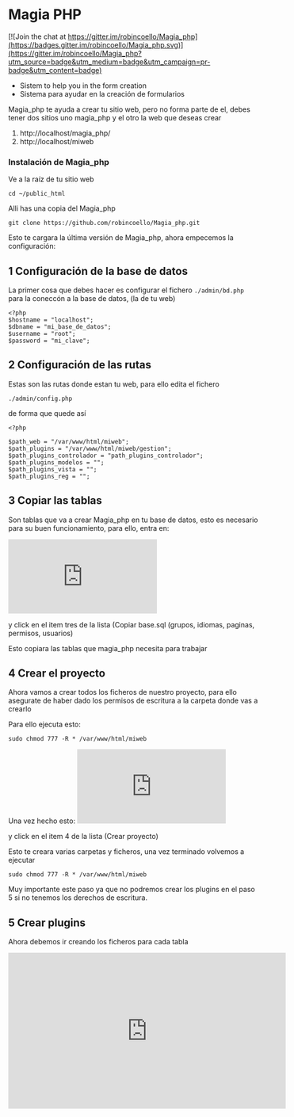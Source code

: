 # Magia PHP

[![Join the chat at https://gitter.im/robincoello/Magia_php](https://badges.gitter.im/robincoello/Magia_php.svg)](https://gitter.im/robincoello/Magia_php?utm_source=badge&utm_medium=badge&utm_campaign=pr-badge&utm_content=badge)
* Sistem to help you in the form creation
* Sistema para ayudar en la creación de formularios 

Magia_php te ayuda a crear tu sitio web, pero no forma  parte de el, debes tener dos sitios uno magia_php y el otro la web que deseas crear

1) http://localhost/magia_php/ 
2) http://localhost/miweb

### Instalación de Magia_php
Ve a la raíz de tu sitio web

`
cd ~/public_html
`

Alli has una copia del Magia_php 


`
git clone https://github.com/robincoello/Magia_php.git
`

Esto te cargara la última versión de Magia_php, ahora empecemos la configuración:


## 1 Configuración de la base de datos
La primer cosa que debes hacer es configurar el fichero `./admin/bd.php` para la coneccón a la base de datos, (la de tu web)

```
<?php  
$hostname = "localhost"; 
$dbname = "mi_base_de_datos"; 
$username = "root"; 
$password = "mi_clave"; 
```


## 2 Configuración de las rutas

Estas son las rutas donde estan tu web,  para ello edita el fichero

``` ./admin/config.php ```

de forma que quede así

```
<?php

$path_web = "/var/www/html/miweb";
$path_plugins = "/var/www/html/miweb/gestion";
$path_plugins_controlador = "path_plugins_controlador";
$path_plugins_modelos = "";
$path_plugins_vista = "";
$path_plugins_reg = "";

```

## 3 Copiar las tablas

Son tablas que va a crear Magia_php en tu base de datos, esto es necesario para su buen funcionamiento, para ello, entra en:

[![http://localhost/magia_php/index.php](http://localhost/magia_php/index.php)](http://localhost/magia_php/index.php)

y click en el item tres de la lista (Copiar base.sql (grupos, idiomas, paginas, permisos, usuarios)

Esto copiara las tablas que magia_php necesita para trabajar


## 4 Crear el proyecto

Ahora vamos a crear todos los ficheros de nuestro proyecto, para ello asegurate de haber dado los permisos de  escritura a la 
carpeta donde vas a crearlo

Para ello ejecuta esto: 
```
sudo chmod 777 -R * /var/www/html/miweb
```
Una vez hecho esto: 
[![Entra en http://localhost/magia_php/index.php](http://localhost/magia_php/index.php)](http://localhost/magia_php/index.php)

y click en el item 4 de la lista (Crear proyecto)

Esto te creara varias carpetas y ficheros,  una vez terminado volvemos a ejecutar 

```
sudo chmod 777 -R * /var/www/html/miweb
```
Muy importante este paso ya que no podremos crear los plugins en el paso 5 si no tenemos los derechos de escritura.

## 5 Crear plugins

Ahora debemos ir creando los ficheros para cada tabla



<iframe width="560" height="315" src="https://www.youtube.com/embed/fbQWQs_5wnY" frameborder="0" allowfullscreen></iframe>






































